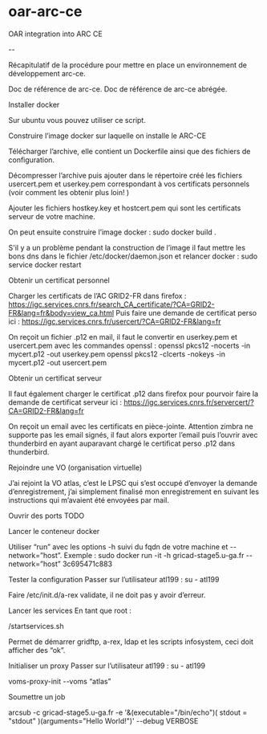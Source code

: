 # oar-arc-ce
OAR integration into ARC CE 

--

Récapitulatif de la procédure pour mettre en place un environnement de développement arc-ce.
 
Doc de référence de arc-ce.
Doc de référence de arc-ce abrégée.
 
Installer docker
 
Sur ubuntu vous pouvez utiliser ce script.
 
Construire l’image docker sur laquelle on installe le ARC-CE
 
Télécharger l’archive, elle contient un Dockerfile ainsi que des fichiers de configuration.
 
Décompresser l’archive puis ajouter dans le répertoire créé les fichiers usercert.pem et userkey.pem correspondant à vos certificats personnels (voir comment les obtenir plus loin!
 )
 
Ajouter les fichiers hostkey.key et hostcert.pem qui sont les certificats serveur de votre machine.
 
On peut ensuite construire l’image docker : sudo docker build .
 
S'il y a un problème pendant la construction de l’image il faut mettre les bons dns dans le fichier /etc/docker/daemon.json et relancer docker : sudo service docker restart
 
Obtenir un certificat personnel
 
Charger les certificats de l’AC GRID2-FR dans firefox : https://igc.services.cnrs.fr/search_CA_certificate/?CA=GRID2-FR&lang=fr&body=view_ca.html
Puis faire une demande de certificat perso ici : https://igc.services.cnrs.fr/usercert/?CA=GRID2-FR&lang=fr
 
On reçoit un fichier .p12 en mail, il faut le convertir en userkey.pem et usercert.pem avec les commandes openssl :
openssl pkcs12 -nocerts -in mycert.p12 -out userkey.pem
openssl pkcs12 -clcerts -nokeys -in mycert.p12 -out usercert.pem
 
Obtenir un certificat serveur
 
Il faut également charger le certificat .p12 dans firefox pour pourvoir faire la demande de certificat serveur ici : https://igc.services.cnrs.fr/servercert/?CA=GRID2-FR&lang=fr
 
On reçoit un email avec les certificats en pièce-jointe. Attention zimbra ne supporte pas les email signés, il faut alors exporter l’email puis l’ouvrir avec thunderbird en ayant auparavant chargé le certificat perso .p12 dans thunderbird.
 
Rejoindre une VO (organisation virtuelle)
 
J’ai rejoint la VO atlas, c’est le LPSC qui s’est occupé d’envoyer la demande d’enregistrement, j’ai simplement finalisé mon enregistrement en suivant les instructions qui m’avaient été envoyées par mail.
 
 
Ouvrir des ports
TODO

Lancer le conteneur docker
 
Utiliser “run” avec les options -h suivi du fqdn de votre machine et --network=”host”.
Exemple : sudo docker run -it -h gricad-stage5.u-ga.fr --network=”host” 3c695471c883
 
Tester la configuration
Passer sur l’utilisateur atl199 : su - atl199

Faire /etc/init.d/a-rex validate, il ne doit pas y avoir d’erreur.
 
Lancer les services
 En tant que root :
 
/startservices.sh
 
Permet de démarrer gridftp, a-rex, ldap et les scripts infosystem, ceci doit afficher des “ok”.
 
Initialiser un proxy
Passer sur l’utilisateur atl199 : su - atl199
 
voms-proxy-init --voms “atlas”
 
Soumettre un job
 
arcsub -c gricad-stage5.u-ga.fr -e '&(executable="/bin/echo")( stdout = "stdout" )(arguments="Hello World!")' --debug VERBOSE
